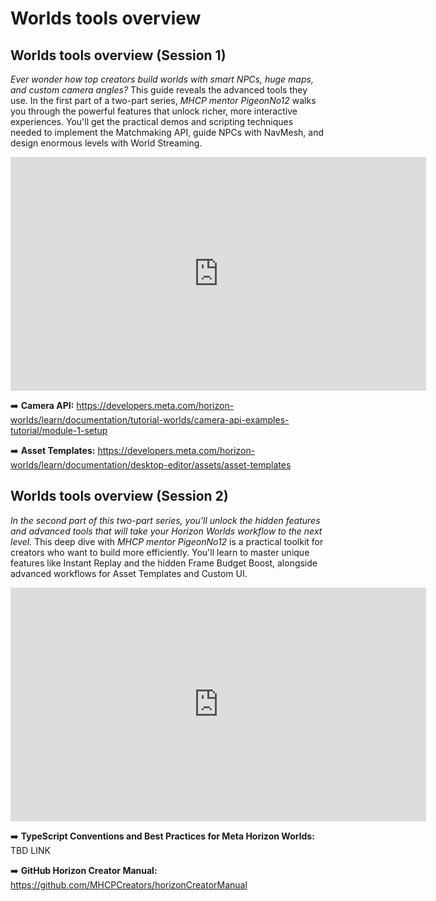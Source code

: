 # Worlds tools overview
## Worlds tools overview (Session 1)

*Ever wonder how top creators build worlds with smart NPCs, huge maps, and custom camera angles?* This guide reveals the advanced tools they use. In the first part of a two-part series, *MHCP mentor PigeonNo12* walks you through the powerful features that unlock richer, more interactive experiences. You'll get the practical demos and scripting techniques needed to implement the Matchmaking API, guide NPCs with NavMesh, and design enormous levels with World Streaming.

<iframe width="665" height="374" src="https://www.youtube.com/embed/gNAlyBZqCwk" title="Worlds Tools Overview (Session 1)" frameborder="0" allow="accelerometer; autoplay; clipboard-write; encrypted-media; gyroscope; picture-in-picture; web-share" referrerpolicy="strict-origin-when-cross-origin" allowfullscreen></iframe>

➡️ **Camera API:** https://developers.meta.com/horizon-worlds/learn/documentation/tutorial-worlds/camera-api-examples-tutorial/module-1-setup

➡️ **Asset Templates:** https://developers.meta.com/horizon-worlds/learn/documentation/desktop-editor/assets/asset-templates

## Worlds tools overview (Session 2)

*In the second part of this two-part series, you'll unlock the hidden features and advanced tools that will take your Horizon Worlds workflow to the next level.* This deep dive with *MHCP mentor PigeonNo12* is a practical toolkit for creators who want to build more efficiently. You'll learn to master unique features like Instant Replay and the hidden Frame Budget Boost, alongside advanced workflows for Asset Templates and Custom UI.

<iframe width="665" height="374" src="https://www.youtube.com/embed/-qpzJj9b4J4" title="Worlds Tools Overview (Session 2)" frameborder="0" allow="accelerometer; autoplay; clipboard-write; encrypted-media; gyroscope; picture-in-picture; web-share" referrerpolicy="strict-origin-when-cross-origin" allowfullscreen></iframe>

➡️ **TypeScript Conventions and Best Practices for Meta Horizon Worlds:** TBD LINK 

➡️ **GitHub Horizon Creator Manual:** https://github.com/MHCPCreators/horizonCreatorManual